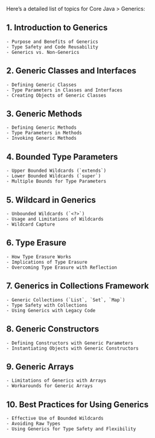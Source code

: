Here’s a detailed list of topics for Core Java > Generics:

## 1. Introduction to Generics
    
    - Purpose and Benefits of Generics
    - Type Safety and Code Reusability
    - Generics vs. Non-Generics

## 2. Generic Classes and Interfaces
    
    - Defining Generic Classes
    - Type Parameters in Classes and Interfaces
    - Creating Objects of Generic Classes

## 3. Generic Methods
    
    - Defining Generic Methods
    - Type Parameters in Methods
    - Invoking Generic Methods

## 4. Bounded Type Parameters
    
    - Upper Bounded Wildcards (`extends`)
    - Lower Bounded Wildcards (`super`)
    - Multiple Bounds for Type Parameters

## 5. Wildcard in Generics
    
    - Unbounded Wildcards (`<?>`)
    - Usage and Limitations of Wildcards
    - Wildcard Capture

## 6. Type Erasure
    
    - How Type Erasure Works
    - Implications of Type Erasure
    - Overcoming Type Erasure with Reflection

## 7. Generics in Collections Framework
    
    - Generic Collections (`List`, `Set`, `Map`)
    - Type Safety with Collections
    - Using Generics with Legacy Code

## 8. Generic Constructors
    
    - Defining Constructors with Generic Parameters
    - Instantiating Objects with Generic Constructors

## 9. Generic Arrays
    
    - Limitations of Generics with Arrays
    - Workarounds for Generic Arrays

## 10. Best Practices for Using Generics
    
    - Effective Use of Bounded Wildcards
    - Avoiding Raw Types
    - Using Generics for Type Safety and Flexibility